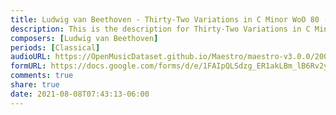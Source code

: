 ```yaml
---
title: Ludwig van Beethoven - Thirty-Two Variations in C Minor WoO 80 (6)
description: This is the description for Thirty-Two Variations in C Minor WoO 80 by Ludwig van Beethoven
composers: [Ludwig van Beethoven]
periods: [Classical]
audioURL: https://OpenMusicDataset.github.io/Maestro/maestro-v3.0.0/2008/MIDI-Unprocessed_02_R3_2008_01-03_ORIG_MID--AUDIO_02_R3_2008_wav--1.midi
formURL: https://docs.google.com/forms/d/e/1FAIpQLSdzg_ER1akLBm_lB6Rv2yUVO_6v_ZVRwZJfrAPQZmiJYLGhGg/viewform
comments: true
share: true
date: 2021-08-08T07:43:13-06:00
---
```

